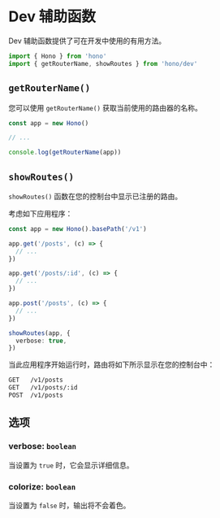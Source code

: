 # Dev 辅助函数

Dev 辅助函数提供了可在开发中使用的有用方法。

```ts
import { Hono } from 'hono'
import { getRouterName, showRoutes } from 'hono/dev'
```

## `getRouterName()`

您可以使用 `getRouterName()` 获取当前使用的路由器的名称。

```ts
const app = new Hono()

// ...

console.log(getRouterName(app))
```

## `showRoutes()`

`showRoutes()` 函数在您的控制台中显示已注册的路由。

考虑如下应用程序：

```ts
const app = new Hono().basePath('/v1')

app.get('/posts', (c) => {
  // ...
})

app.get('/posts/:id', (c) => {
  // ...
})

app.post('/posts', (c) => {
  // ...
})

showRoutes(app, {
  verbose: true,
})
```

当此应用程序开始运行时，路由将如下所示显示在您的控制台中：

```txt
GET   /v1/posts
GET   /v1/posts/:id
POST  /v1/posts
```

## 选项

### <Badge type="info" text="可选" /> verbose: `boolean`

当设置为 `true` 时，它会显示详细信息。

### <Badge type="info" text="可选" /> colorize: `boolean`

当设置为 `false` 时，输出将不会着色。
